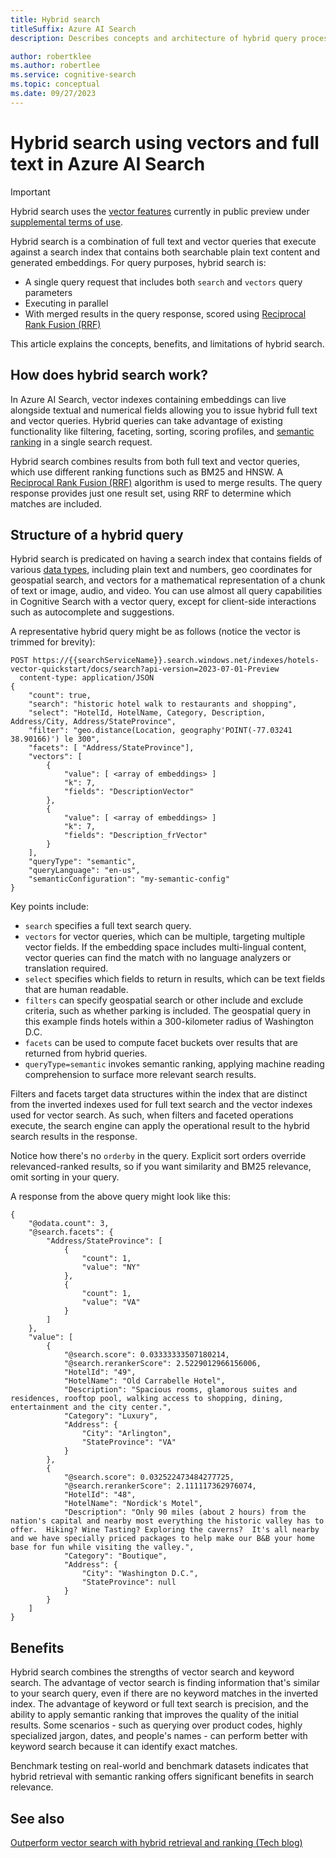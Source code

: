 ```yaml
---
title: Hybrid search
titleSuffix: Azure AI Search
description: Describes concepts and architecture of hybrid query processing and document retrieval. Hybrid queries combine vector search and full text search.

author: robertklee
ms.author: robertlee
ms.service: cognitive-search
ms.topic: conceptual
ms.date: 09/27/2023
---
```


# Hybrid search using vectors and full text in Azure AI Search

> [!IMPORTANT]
> Hybrid search uses the [vector features](vector-search-overview.md) currently in public preview under [supplemental terms of use](https://azure.microsoft.com/support/legal/preview-supplemental-terms/).

Hybrid search is a combination of full text and vector queries that execute against a search index that contains both searchable plain text content and generated embeddings. For query purposes, hybrid search is:

+ A single query request that includes both `search` and `vectors` query parameters
+ Executing in parallel
+ With merged results in the query response, scored using [Reciprocal Rank Fusion (RRF)](hybrid-search-ranking.md)

This article explains the concepts, benefits, and limitations of hybrid search.

## How does hybrid search work?

In Azure AI Search, vector indexes containing embeddings can live alongside textual and numerical fields allowing you to issue hybrid full text and vector queries. Hybrid queries can take advantage of existing functionality like filtering, faceting, sorting, scoring profiles, and [semantic ranking](semantic-search-overview.md) in a single search request.

Hybrid search combines results from both full text and vector queries, which use different ranking functions such as BM25 and HNSW. A [Reciprocal Rank Fusion (RRF)](hybrid-search-ranking.md) algorithm is used to merge results. The query response provides just one result set, using RRF to determine which matches are included.

## Structure of a hybrid query

Hybrid search is predicated on having a search index that contains fields of various [data types](/rest/api/searchservice/supported-data-types), including plain text and numbers, geo coordinates for geospatial search, and vectors for a mathematical representation of a chunk of text or image, audio, and video. You can use almost all query capabilities in Cognitive Search with a vector query, except for client-side interactions such as autocomplete and suggestions.

A representative hybrid query might be as follows (notice the vector is trimmed for brevity):

```http
POST https://{{searchServiceName}}.search.windows.net/indexes/hotels-vector-quickstart/docs/search?api-version=2023-07-01-Preview
  content-type: application/JSON
{
    "count": true,
    "search": "historic hotel walk to restaurants and shopping",
    "select": "HotelId, HotelName, Category, Description, Address/City, Address/StateProvince",
    "filter": "geo.distance(Location, geography'POINT(-77.03241 38.90166)') le 300",
    "facets": [ "Address/StateProvince"], 
    "vectors": [
        {
            "value": [ <array of embeddings> ]
            "k": 7,
            "fields": "DescriptionVector"
        },
        {
            "value": [ <array of embeddings> ]
            "k": 7,
            "fields": "Description_frVector"
        }
    ],
    "queryType": "semantic",
    "queryLanguage": "en-us",
    "semanticConfiguration": "my-semantic-config"
}
```

Key points include:

+ `search` specifies a full text search query.
+ `vectors` for vector queries, which can be multiple, targeting multiple vector fields. If the embedding space includes multi-lingual content, vector queries can find the match with no language analyzers or translation required.
+ `select` specifies which fields to return in results, which can be text fields that are human readable.
+ `filters` can specify geospatial search or other include and exclude criteria, such as whether parking is included. The geospatial query in this example finds hotels within a 300-kilometer radius of Washington D.C.
+ `facets` can be used to compute facet buckets over results that are returned from hybrid queries.
+ `queryType=semantic` invokes semantic ranking, applying machine reading comprehension to surface more relevant search results.

Filters and facets target data structures within the index that are distinct from the inverted indexes used for full text search and the vector indexes used for vector search. As such, when filters and faceted operations execute, the search engine can apply the operational result to the hybrid search results in the response.

Notice how there's no `orderby` in the query. Explicit sort orders override relevanced-ranked results, so if you want similarity and BM25 relevance, omit sorting in your query.

A response from the above query might look like this:

```http
{
    "@odata.count": 3,
    "@search.facets": {
        "Address/StateProvince": [
            {
                "count": 1,
                "value": "NY"
            },
            {
                "count": 1,
                "value": "VA"
            }
        ]
    },
    "value": [
        {
            "@search.score": 0.03333333507180214,
            "@search.rerankerScore": 2.5229012966156006,
            "HotelId": "49",
            "HotelName": "Old Carrabelle Hotel",
            "Description": "Spacious rooms, glamorous suites and residences, rooftop pool, walking access to shopping, dining, entertainment and the city center.",
            "Category": "Luxury",
            "Address": {
                "City": "Arlington",
                "StateProvince": "VA"
            }
        },
        {
            "@search.score": 0.032522473484277725,
            "@search.rerankerScore": 2.111117362976074,
            "HotelId": "48",
            "HotelName": "Nordick's Motel",
            "Description": "Only 90 miles (about 2 hours) from the nation's capital and nearby most everything the historic valley has to offer.  Hiking? Wine Tasting? Exploring the caverns?  It's all nearby and we have specially priced packages to help make our B&B your home base for fun while visiting the valley.",
            "Category": "Boutique",
            "Address": {
                "City": "Washington D.C.",
                "StateProvince": null
            }
        }
    ]
}
```

## Benefits

Hybrid search combines the strengths of vector search and keyword search. The advantage of vector search is finding information that's similar to your search query, even if there are no keyword matches in the inverted index. The advantage of keyword or full text search is precision, and the ability to apply semantic ranking that improves the quality of the initial results. Some scenarios - such as querying over product codes, highly specialized jargon, dates, and people's names - can perform better with keyword search because it can identify exact matches.

Benchmark testing on real-world and benchmark datasets indicates that hybrid retrieval with semantic ranking offers significant benefits in search relevance.

## See also

[Outperform vector search with hybrid retrieval and ranking (Tech blog)](https://techcommunity.microsoft.com/t5/azure-ai-services-blog/azure-cognitive-search-outperforming-vector-search-with-hybrid/ba-p/3929167)
